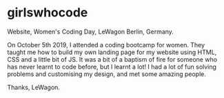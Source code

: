 # girlswhocode

Website, Women's Coding Day, LeWagon Berlin, Germany.

On October 5th 2019, I attended a coding bootcamp for women.
They taught me how to build my own landing page for my website using HTML, CSS and a little bit of JS.
It was a bit of a baptism of fire for someone who has never learnt to code before, but I learnt a lot!
I had a lot of fun solving problems and customising my design, and met some amazing people. 

Thanks, LeWagon.
